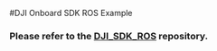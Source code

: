 #DJI Onboard SDK ROS Example

### Please refer to the [DJI_SDK_ROS](https://github.com/dji-sdk/Onboard-SDK-ROS) repository.
